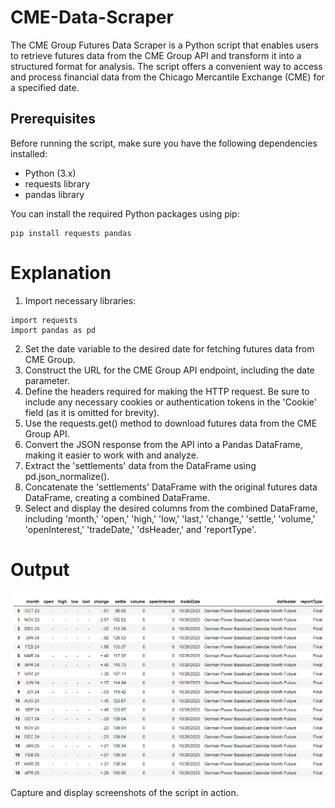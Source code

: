 # CME-Data-Scraper
The CME Group Futures Data Scraper is a Python script that enables users to retrieve futures data from the CME Group API and transform it into a structured format for analysis. The script offers a convenient way to access and process financial data from the Chicago Mercantile Exchange (CME) for a specified date.

## Prerequisites

Before running the script, make sure you have the following dependencies installed:

- Python (3.x)
- requests library
- pandas library

You can install the required Python packages using pip:

```
pip install requests pandas
```

# Explanation

1. Import necessary libraries:

```
import requests
import pandas as pd

```

2. Set the date variable to the desired date for fetching futures data from CME Group.
3. Construct the URL for the CME Group API endpoint, including the date parameter.
4. Define the headers required for making the HTTP request. Be sure to include any necessary cookies or authentication tokens in the 'Cookie' field (as it is omitted for brevity).
5. Use the requests.get() method to download futures data from the CME Group API.
6. Convert the JSON response from the API into a Pandas DataFrame, making it easier to work with and analyze.
7. Extract the 'settlements' data from the DataFrame using pd.json_normalize().
8. Concatenate the 'settlements' DataFrame with the original futures data DataFrame, creating a combined DataFrame.
9. Select and display the desired columns from the combined DataFrame, including 'month,' 'open,' 'high,' 'low,' 'last,' 'change,' 'settle,' 'volume,' 'openInterest,' 'tradeDate,' 'dsHeader,' and 'reportType'.

# Output

![alt text](https://raw.githubusercontent.com/sumitdnath/CME-Data-Scraper/main/image.png)

Capture and display screenshots of the script in action.





